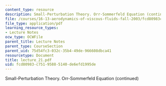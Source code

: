 ```yaml
---
content_type: resource
description: Small-Perturbation Theory. Orr-Sommerfeld Equation (continued)
file: /courses/16-13-aerodynamics-of-viscous-fluids-fall-2003/fcd80983c75195885140de6efd1995de_lecture_21.pdf
file_type: application/pdf
learning_resource_types:
- Lecture Notes
ocw_type: OCWFile
parent_title: Lecture Notes
parent_type: CourseSection
parent_uid: 75d54fc3-032c-35b4-49de-966608dbca41
resourcetype: Document
title: lecture_21.pdf
uid: fcd80983-c751-9588-5140-de6efd1995de
---
```

Small-Perturbation Theory. Orr-Sommerfeld Equation (continued)

